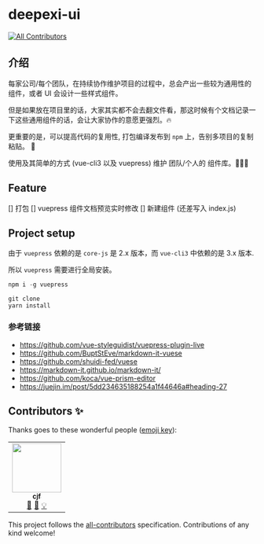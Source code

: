 # deepexi-ui
<!-- ALL-CONTRIBUTORS-BADGE:START - Do not remove or modify this section -->
[![All Contributors](https://img.shields.io/badge/all_contributors-1-orange.svg?style=flat-square)](#contributors-)
<!-- ALL-CONTRIBUTORS-BADGE:END -->

## 介绍

每家公司/每个团队，在持续协作维护项目的过程中，总会产出一些较为通用性的组件，或者 UI 会设计一些样式组件。

但是如果放在项目里的话，大家其实都不会去翻文件看，那这时候有个文档记录一下这些通用组件的话，会让大家协作的意愿更强烈。:fire:

更重要的是，可以提高代码的复用性, 打包编译发布到 `npm` 上，告别多项目的复制粘贴。 :beers:

使用及其简单的方式 (vue-cli3 以及 vuepress) 维护 团队/个人的 组件库。:tada::tada::tada:

## Feature
[] 打包
[] vuepress 组件文档预览实时修改
[] 新建组件 (还差写入 index.js)

## Project setup

由于 `vuepress` 依赖的是 `core-js` 是 2.x 版本，而 `vue-cli3` 中依赖的是 3.x 版本.

所以 `vuepress` 需要进行全局安装。

```js
npm i -g vuepress
```

```
git clone 
yarn install
```

### 参考链接
- https://github.com/vue-styleguidist/vuepress-plugin-live
- https://github.com/BuptStEve/markdown-it-vuese
- https://github.com/shuidi-fed/vuese
- https://markdown-it.github.io/markdown-it/
- https://github.com/koca/vue-prism-editor
- https://juejin.im/post/5dd234635188254a1f44646a#heading-27



## Contributors ✨

Thanks goes to these wonderful people ([emoji key](https://allcontributors.org/docs/en/emoji-key)):

<!-- ALL-CONTRIBUTORS-LIST:START - Do not remove or modify this section -->
<!-- prettier-ignore-start -->
<!-- markdownlint-disable -->
<table>
  <tr>
    <td align="center"><a href="http://www.ccc1996.cn"><img src="https://avatars1.githubusercontent.com/u/20502762?v=4" width="100px;" alt=""/><br /><sub><b>cjf</b></sub></a><br /><a href="https://github.com/cjfff/cjfff/commits?author=cjfff" title="Documentation">📖</a> <a href="https://github.com/cjfff/cjfff/issues?q=author%3Acjfff" title="Bug reports">🐛</a> <a href="#example-cjfff" title="Examples">💡</a></td>
  </tr>
</table>

<!-- markdownlint-enable -->
<!-- prettier-ignore-end -->
<!-- ALL-CONTRIBUTORS-LIST:END -->

This project follows the [all-contributors](https://github.com/all-contributors/all-contributors) specification. Contributions of any kind welcome!